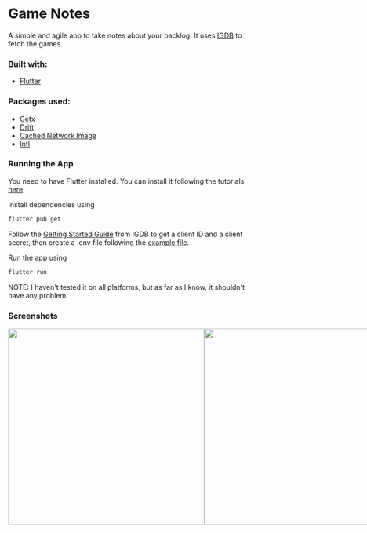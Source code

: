 # Game Notes

A simple and agile app to take notes about your backlog.
It uses [IGDB](https://igdb.com) to fetch the games.

### Built with:
- [Flutter](https://flutter.dev/)

### Packages used:
- [Getx](https://pub.dev/packages/get)
- [Drift](https://pub.dev/packages/drift)
- [Cached Network Image](https://pub.dev/packages/cached_network_image)
- [Intl](https://pub.dev/packages/intl)

### Running the App
You need to have Flutter installed. You can install it following the tutorials [here](https://docs.flutter.dev/get-started/install).

Install dependencies using

```sh
flutter pub get
```

Follow the [Getting Started Guide](https://api-docs.igdb.com/#getting-started) from IGDB to get a client ID and a client secret, then create a .env file following the [example file](./env.example).

Run the app using

```sh
flutter run
```

NOTE: I haven't tested it on all platforms, but as far as I know, it shouldn't have any problem.

### Screenshots
<div style="display: flex; flex-direction: row;">
  <img src="https://github.com/samudebug/game-notes/assets/34324655/53a31233-0381-4a3d-9464-a52e86042489" height="400" />
  <img src="https://github.com/samudebug/game-notes/assets/34324655/e33a366d-2505-47de-95a0-f94c3077ad1b" height="400" />
  <img src="https://github.com/samudebug/game-notes/assets/34324655/1b7f3c85-9096-47e7-93ee-1e629bd76944" height="400" />
</div>
